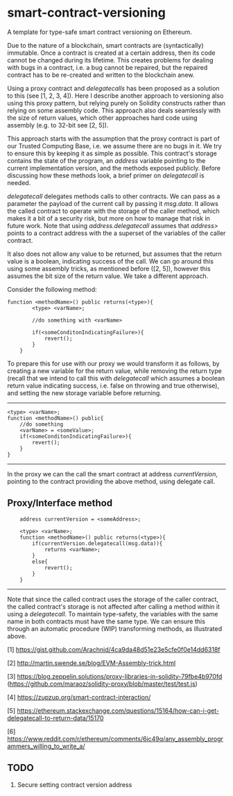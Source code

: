 # smart-contract-versioning
A template for type-safe smart contract versioning on Ethereum.

Due to the nature of a blockchain, smart contracts are (syntactically) immutable. Once a contract is created at a certain address, then its code cannot be changed during its lifetime. This creates problems for dealing with bugs in a contract, i.e. a bug cannot be repaired, but the repaired contract has to be re-created and written to the blockchain anew.

Using a proxy contract and <i>delegatecalls</i> has been proposed as a solution to this (see [1, 2, 3, 4]). Here I describe another approach to versioning also using this proxy pattern, but relying purely on Solidity constructs rather than relying on some assembly code. This approach also deals seamlessly with the size of return values, which other approaches hard code using assembly (e.g. to 32-bit see [2, 5]).

This approach starts with the assumption that the proxy contract is part of our Trusted Computing Base, i.e. we assume there are no bugs in it. We try to ensure this by keeping it as simple as possible. This contract's storage contains the state of the program, an <i>address</i> variable pointing to the current implementation version, and the methods exposed publicly. Before discussing how these methods look, a brief primer on <i>delegatecall</i> is needed.

<i>delegatecall</i> delegates methods calls to other contracts. We can pass as a parameter the payload of the current call by passing it <i>msg.data</i>. It allows the called contract to operate with the storage of the caller method, which makes it a bit of a security risk, but more on how to manage that risk in future work. Note that using <i>address.delegatecall</i> assumes that <i>address></i> points to a contract address with the a superset of the variables of the caller contract.

It also does not allow any value to be returned, but assumes that the return value is a boolean, indicating success of the call. We can go around this using some assembly tricks, as mentioned before ([2, 5]), however this assumes the bit size of the return value. We take a different approach.


Consider the following method:


```
function <methodName>() public returns(<type>){        
        <type> <varName>;
                
        //do something with <varName>

        if(<someConditonIndicatingFailure>){
            revert();
        }
    }
```

To prepare this for use with our proxy we would transform it as follows, by creating a new variable for the return value, while removing the return type (recall that we intend to call this with <i>delegatecall</i> which assumes a boolean return value indicating success, i.e. false on throwing and true otherwise), and setting the new storage variable before returning.


---------------------------------
    <type> <varName>;
    function <methodName>() public{
        //do something
        <varName> = <someValue>;
        if(<someConditonIndicatingFailure>){
            revert();
        }
    }
-----------------------------------

In the proxy we can the call the smart contract at address <i>currentVersion</i>, pointing to the contract providing the above method, using delegate call. 

Proxy/Interface method
--------------------------------
```
    address currentVersion = <someAddress>;
    
    <type> <varName>;
    function <methodName>() public returns(<type>){
        if(currentVersion.delegatecall(msg.data)){
            returns <varName>;
        }
        else{
            revert();
        }
    }
```
---------------------------------

Note that since the called contract uses the storage of the caller contract, the called contract's storage is not affected after calling a method within it using a <i>delegatecall</i>. To maintain type-safety, the variables with the same name in both contracts must have the same type. We can ensure this through an automatic procedure (WIP) transforming methods, as illustrated above.

[1] https://gist.github.com/Arachnid/4ca9da48d51e23e5cfe0f0e14dd6318f

[2] http://martin.swende.se/blog/EVM-Assembly-trick.html

[3] https://blog.zeppelin.solutions/proxy-libraries-in-solidity-79fbe4b970fd (https://github.com/maraoz/solidity-proxy/blob/master/test/test.js)

[4] https://zupzup.org/smart-contract-interaction/

[5] https://ethereum.stackexchange.com/questions/15164/how-can-i-get-delegatecall-to-return-data/15170

[6] https://www.reddit.com/r/ethereum/comments/6ic49q/any_assembly_programmers_willing_to_write_a/

TODO
------------------------

1. Secure setting contract version address
